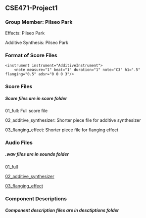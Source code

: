 ## CSE471-Project1
### Group Member: Pilseo Park
Effects: Pilseo Park

Additive Synthesis: Pilseo Park

### Format of Score Files
	<instrument instrument="AdditiveInstrument">
		<note measure="1" beat="1" duration="1" note="C3" h1=".5" flanging="0.5" adsr="0 0 0 3"/>

### Score Files
##### Score files are in score folder

01_full: Full score file

02_additive_synthesizer: Shorter piece file for additive synthesizer

03_flanging_effect: Shorter piece file for flanging effect

### Audio Files
##### .wav files are in sounds folder

[01_full](https://github.com/bbakpil/CSE471-Project1/assets/144920495/f19dff84-7ff0-4d3f-b6bd-acb6aa275091)

[02_additive_synthesizer](https://github.com/bbakpil/CSE471-Project1/assets/144920495/314ed339-81aa-4491-85fb-2c9e121a2df7)

[03_flanging_effect](https://github.com/bbakpil/CSE471-Project1/assets/144920495/1745dfa1-19ad-4c51-8b3c-a5666c105780)

### Component Descriptions
##### Component description files are in desctiptions folder
